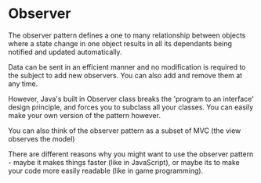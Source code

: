 # Observer

The observer pattern defines a one to many relationship between objects where a state change in one object results in all its dependants being notified and updated automatically.

Data can be sent in an efficient manner and no modification is required to the subject to add new observers. You can also add and remove them at any time.

However, Java's built in Observer class breaks the 'program to an interface' design principle, and forces you to subclass all your classes. You can easily make your own version of the pattern however.

You can also think of the observer pattern as a subset of MVC (the view observes the model)

There are different reasons why you might want to use the observer pattern - maybe it makes things faster (like in JavaScript), or maybe its to make your code more easily readable (like in game programming).
